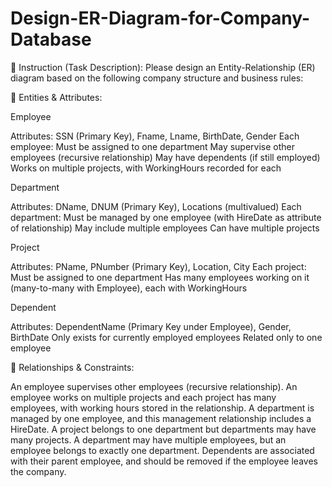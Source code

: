 # Design-ER-Diagram-for-Company-Database
📝 Instruction (Task Description):
Please design an Entity-Relationship (ER) diagram based on the following company structure and business rules:


📌 Entities & Attributes:

Employee

Attributes: SSN (Primary Key), Fname, Lname, BirthDate, Gender
Each employee:
Must be assigned to one department
May supervise other employees (recursive relationship)
May have dependents (if still employed)
Works on multiple projects, with WorkingHours recorded for each


Department

Attributes: DName, DNUM (Primary Key), Locations (multivalued)
Each department:
Must be managed by one employee (with HireDate as attribute of relationship)
May include multiple employees
Can have multiple projects


Project

Attributes: PName, PNumber (Primary Key), Location, City
Each project:
Must be assigned to one department
Has many employees working on it (many-to-many with Employee), each with WorkingHours


Dependent

Attributes: DependentName (Primary Key under Employee), Gender, BirthDate
Only exists for currently employed employees
Related only to one employee


🔁 Relationships & Constraints:

An employee supervises other employees (recursive relationship).
An employee works on multiple projects and each project has many employees, with working hours stored in the relationship.
A department is managed by one employee, and this management relationship includes a HireDate.
A project belongs to one department but departments may have many projects.
A department may have multiple employees, but an employee belongs to exactly one department.
Dependents are associated with their parent employee, and should be removed if the employee leaves the company.
